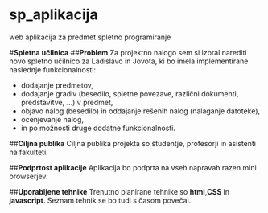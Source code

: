 # sp_aplikacija
web aplikacija za predmet spletno programiranje

#**Spletna učilnica**
##**Problem**
Za projektno nalogo sem si izbral narediti novo spletno učilnico za Ladislavo in Jovota, ki bo imela implementirane naslednje funkcionalnosti:
- dodajanje predmetov,
- dodajanje gradiv (besedilo, spletne povezave, različni dokumenti, predstavitve, ...) v predmet,
- objavo nalog (besedilo) in oddajanje rešenih nalog (nalaganje datoteke),
- ocenjevanje nalog,
- in po možnosti druge dodatne funkcionalnosti.

##**Ciljna publika**
Ciljna publika projekta so študentje, profesorji in asistenti na fakulteti.

##**Podprtost aplikacije**
Aplikacija bo podprta na vseh napravah razen mini browserjev.

##**Uporabljene tehnike**
Trenutno planirane tehnike so **html**,**CSS** in **javascript**. Seznam tehnik se bo tudi s časom povečal.

